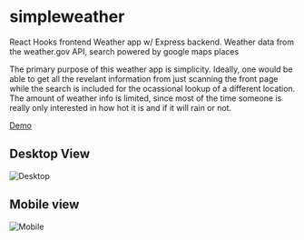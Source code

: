 # simpleweather
React Hooks frontend Weather app w/ Express backend. Weather data from the weather.gov API, search powered by google maps places

The primary purpose of this weather app is simplicity. Ideally, one would be able to get all the revelant information from just scanning the front page while the search is included for the ocassional lookup of a different location. The amount of weather info is limited, since most of the time someone is really only interested in how hot it is and if it will rain or not.

[Demo](https://simplygovweather.herokuapp.com/)

## Desktop View
![Desktop](https://i.imgur.com/fZW9CfQ.png)

## Mobile view
![Mobile](https://i.imgur.com/jbfk1j0.png)
